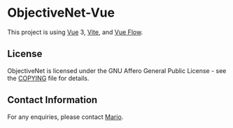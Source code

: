 # ObjectiveNet-Vue

This project is using [Vue](https://vuejs.org/) 3, [Vite](https://vite.dev/), and [Vue Flow](https://vueflow.dev/).

## License

ObjectiveNet is licensed under the GNU Affero General Public License - see the [COPYING](COPYING) file for details.

## Contact Information

For any enquiries, please contact [Mario](mario.morvan@ucl.ac.uk).
